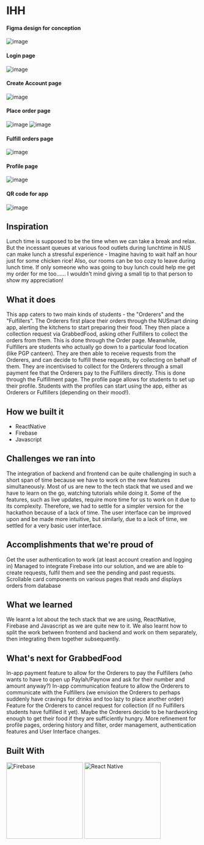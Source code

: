 # IHH

#### Figma design for conception
![image](https://user-images.githubusercontent.com/97509680/205793980-8d23ff59-7899-46d0-8a61-a1d6d5f6f856.png)
#### Login page
![image](https://user-images.githubusercontent.com/97509680/205794004-12ac76b1-f45b-4cc1-8f9d-1128ed72fc9d.png)
#### Create Account page
![image](https://user-images.githubusercontent.com/97509680/205794201-6e18d966-2086-4d63-81c2-2c3a75c95e2a.png)
#### Place order page
![image](https://user-images.githubusercontent.com/97509680/205798587-1428eeb5-fbd4-432c-b721-02c9e7404f1a.png) ![image](https://user-images.githubusercontent.com/97509680/205798677-bf1ed5f1-9da2-4cd1-a6a9-f795624907f4.png)
#### Fulfill orders page
![image](https://user-images.githubusercontent.com/97509680/205798770-99fcc2cb-494a-464b-9cee-bf7ed17e7deb.png)
#### Profile page
![image](https://user-images.githubusercontent.com/97509680/205794305-95306952-03c6-4e46-8643-fa95ac54b104.png)
#### QR code for app
![image](https://user-images.githubusercontent.com/97509680/205794326-874810e7-0f2d-43bc-9bf1-e697a0a294d3.png)


## Inspiration
Lunch time is supposed to be the time when we can take a break and relax. But the incessant queues at various food outlets during lunchtime in NUS can make lunch a stressful experience - Imagine having to wait half an hour just for some chicken rice! Also, our rooms can be too cozy to leave during lunch time. If only someone who was going to buy lunch could help me get my order for me too...... I wouldn't mind giving a small tip to that person to show my appreciation!

## What it does
This app caters to two main kinds of students - the "Orderers" and the "Fulfillers". The Orderers first place their orders through the NUSmart dining app, alerting the kitchens to start preparing their food. They then place a collection request via GrabbedFood, asking other Fulfillers to collect the orders from them. This is done through the Order page.
Meanwhile, Fulfillers are students who actually go down to a particular food location (like PGP canteen). They are then able to receive requests from the Orderers, and can decide to fulfill these requests, by collecting on behalf of them. They are incentivised to collect for the Orderers through a small payment fee that the Orderers pay to the Fulfillers directly. This is done through the Fulfillment page.
The profile page allows for students to set up their profile. Students with the profiles can start using the app, either as Orderers or Fulfillers (depending on their mood!).

## How we built it
* ReactNative
* Firebase
* Javascript

## Challenges we ran into
The integration of backend and frontend can be quite challenging in such a short span of time because we have to work on the new features simultaneously.
Most of us are new to the tech stack that we used and we have to learn on the go, watching tutorials while doing it.
Some of the features, such as live updates, require more time for us to work on it due to its complexity. Therefore, we had to settle for a simpler version for the hackathon because of a lack of time.
The user interface can be improved upon and be made more intuitive, but similarly, due to a lack of time, we settled for a very basic user interface.

## Accomplishments that we're proud of
Get the user authentication to work (at least account creation and logging in)
Managed to integrate Firebase into our solution, and we are able to create requests, fulfil them and see the pending and past requests.
Scrollable card components on various pages that reads and displays orders from database

## What we learned
We learnt a lot about the tech stack that we are using, ReactNative, Firebase and Javascript as we are quite new to it.
We also learnt how to split the work between frontend and backend and work on them separately, then integrating them together subsequently.

## What's next for GrabbedFood
In-app payment feature to allow for the Orderers to pay the Fulfillers (who wants to have to open up Paylah/Paynow and ask for their number and amount anyway?)
In-app communication feature to allow the Orderers to communicate with the Fulfillers (we envision the Orderers to perhaps suddenly have cravings for drinks and too lazy to place another order)
Feature for the Orderers to cancel request for collection (if no Fulfillers students have fulfilled it yet).
Maybe the Orderers decide to be hardworking enough to get their food if they are sufficiently hungry.
More refinement for profile pages, ordering history and filter, order management, authentication features and User Interface changes.

## Built With
<img src="https://user-images.githubusercontent.com/97509680/205794815-3542e4e5-2937-4130-96fc-d4ab338236b2.png" alt="Firebase" width="200"/>
<img src="https://user-images.githubusercontent.com/97509680/205794898-20a98ac2-351f-4a76-9de4-3c687678943f.png" alt="React Native" width="200"/>

